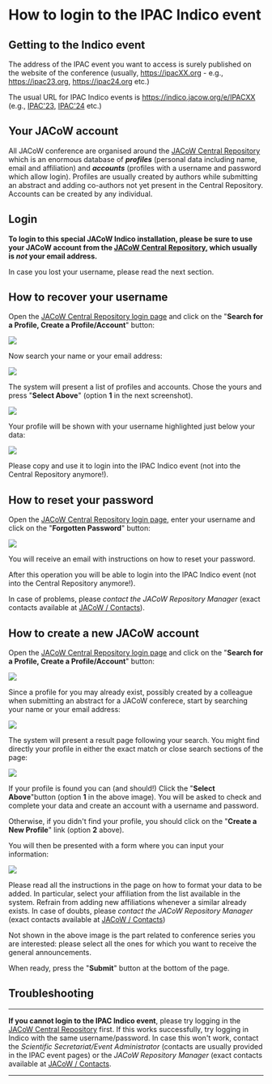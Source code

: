 # How to login to the IPAC Indico event

## Getting to the Indico event

The address of the IPAC event you want to access is surely published on the website of the conference (usually, <https://ipacXX.org> - e.g., <https://ipac23.org>, <https://ipac24.org> etc.)

The usual URL for IPAC Indico events is <https://indico.jacow.org/e/IPACXX> (e.g., [IPAC'23](https://indico.jacow.org/e/IPAC23), [IPAC'24](https://indico.jacow.org/e/IPAC24) etc.)

## Your JACoW account

All JACoW conference are organised around the [JACoW Central Repository](https://oraweb.cern.ch/pls/jacow/profile.html) which is an enormous database of **_profiles_** (personal data including name, email and affiliation) and **_accounts_** (profiles with a username and password which allow login). Profiles are usually created by authors while submitting an abstract and adding co-authors not yet present in the Central Repository. Accounts can be created by any individual.

## Login

**To login to this special JACoW Indico installation, please be sure to use your JACoW account from the [JACoW Central Repository](https://oraweb.cern.ch/pls/jacow/profile.html), which usually is _not_ your email address.**

In case you lost your username, please read the next section.

## How to recover your username

Open the [JACoW Central Repository login page](https://oraweb.cern.ch/pls/jacow/profile.html) and click on the "**Search for a Profile, Create a Profile/Account**" button:

![](img/NewProfile.png)

Now search your name or your email address:

![](img/SearchProfile.png)

The system will present a list of profiles and accounts. Chose the yours and press "**Select Above**" (option **1** in the next screenshot).

![](img/CreateNew.png)

Your profile will be shown with your username highlighted just below your data:

![](img/Username.png)

Please copy and use it to login into the IPAC Indico event (not into the Central Repository anymore!).

## How to reset your password

Open the [JACoW Central Repository login page](https://oraweb.cern.ch/pls/jacow/profile.html), enter your username and click on the "**Forgotten Password**" button:

![](img/ForgottenPwd.png)

You will receive an email with instructions on how to reset your password.

After this operation you will be able to login into the IPAC Indico event (not into the Central Repository anymore!).

In case of problems, please _contact the JACoW Repository Manager_ (exact contacts available at [JACoW / Contacts](https://www.jacow.org/Main/Contacts)).

## How to create a new JACoW account

Open the [JACoW Central Repository login page](https://oraweb.cern.ch/pls/jacow/profile.html) and click on the "**Search for a Profile, Create a Profile/Account**" button:

![](img/NewProfile.png)

Since a profile for you may already exist, possibly created by a colleague when submitting an abstract for a JACoW conferece, start by searching your name or your email address:

![](img/SearchProfile.png)

The system will present a result page following your search. You might find directly your profile in either the exact match or close search sections of the page:

![](img/CreateNew.png)

If your profile is found you can (and should!) Click the "**Select Above**"button (option **1** in the above image). You will be asked to check and complete your data and create an account with a username and password.

Otherwise, if you didn't find your profile, you should click on the "**Create a New Profile**" link (option **2** above).

You will then be presented with a form where you can input your information:

![](img/NewAccount.png)

Please read all the instructions in the page on how to format your data to be added. In particular, select your affiliation from the list available in the system. Refrain from adding new affiliations whenever a similar already exists. In case of doubts, please _contact the JACoW Repository Manager_ (exact contacts available at [JACoW / Contacts](https://www.jacow.org/Main/Contacts))

Not shown in the above image is the part related to conference series you are interested: please select all the ones for which you want to receive the general announcements.

When ready, press the "**Submit**" button at the bottom of the page.

## Troubleshooting

--------------------------------------------------------------------------------

**If you cannot login to the IPAC Indico event**, please try logging in the [JACoW Central Repository](https://oraweb.cern.ch/pls/jacow/profile.html) first. If this works successfully, try logging in Indico with the same username/password. In case this won't work, contact the _Scientific Secretariat/Event Administrator_ (contacts are usually provided in the IPAC event pages) or the _JACoW Repository Manager_ (exact contacts available at [JACoW / Contacts](https://www.jacow.org/Main/Contacts).

--------------------------------------------------------------------------------
